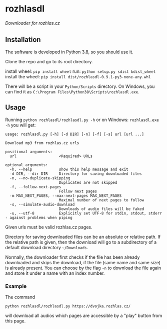 # rozhlasdl
###### Downloader for rozhlas.cz

## Installation
The software is developed in Python 3.8, so you should use it.

Clone the repo and go to its root directory.

install wheel: `pip install wheel`
run: `python setup.py sdist bdist_wheel`
install the wheel: `pip install dist/rozhlasdl-0.9.1-py3-none-any.whl`

There will be a script in your 
`Python/Scripts` directory. On Windows, you can find it as `C:\Program Files\Python38\Scripts\rozhlasdl.exe`.

## Usage
Running
`python rozhlasdl/rozhlasdl.py -h`
or on Windows:
`rozhlasdl.exe -h`
you will get:

```
usage: rozhlasdl.py [-h] [-d DIR] [-n] [-f] [-s] url [url ...]

Download mp3 from rozhlas.cz urls

positional arguments:
  url                   <Required> URLs

optional arguments:
  -h, --help            show this help message and exit
  -d DIR, --dir DIR     Directory for saving downloaded files
  -n, --no-duplicate-skipping
                        Duplicates are not skipped
  -f, --follow-next-pages
                        Follow next pages
  -m MAX_NEXT_PAGES, --max-next-pages MAX_NEXT_PAGES
                        Maximal number of next pages to follow
  -s, --simulate-audio-download
                        Downloads of audio files will be faked
  -u, --utf-8           Explicitly set UTF-8 for stdin, stdout, stderr - against problems when piping
```
Given urls must be valid rozhlas.cz pages.

Directory for saving downloaded files can be an absolute or relative path.
If the relative path is given, then the download will go to a subdirectory of a default download directory `~/Downloads`.

Normally, the downloader first checks if the file has been already downloaded and skips the download, if the file (same
name and same size) is already present. You can choose by the flag `-n` to download the file again and store it under
a name with an index number.

### Example

The command

`python rozhlasdl/rozhlasdl.py https://dvojka.rozhlas.cz/`

will download all audios which pages are accessible by a "play" button from this page.
